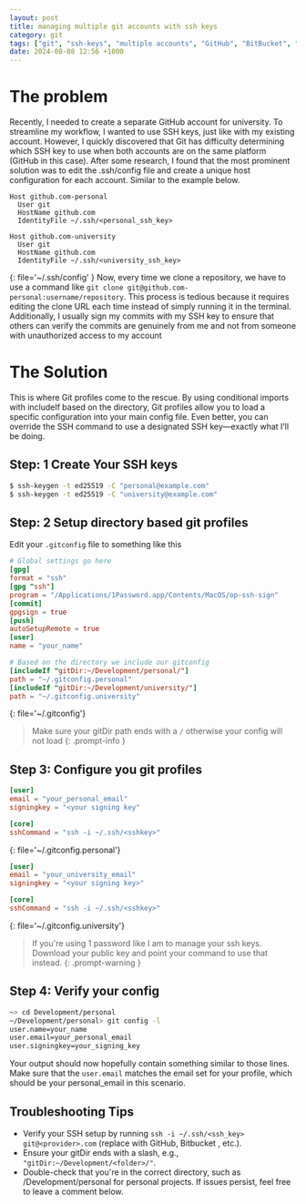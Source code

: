 ```yaml
---
layout: post
title: managing multiple git accounts with ssh keys
category: git
tags: ["git", "ssh-keys", "multiple accounts", "GitHub", "BitBucket", "Gitlab", "Gitea"]
date: 2024-08-08 12:56 +1000
---
```

# The problem 
Recently, I needed to create a separate GitHub account for university. To streamline my workflow, I wanted to use SSH 
keys, just like with my existing account. However, I quickly discovered that Git has difficulty determining which SSH 
key to use when both accounts are on the same platform (GitHub in this case). After some research, I found that the most 
prominent solution was to edit the .ssh/config file and create a unique host configuration for each account. Similar to
the example below.
```text
Host github.com-personal
  User git
  HostName github.com
  IdentityFile ~/.ssh/<personal_ssh_key>

Host github.com-university
  User git
  HostName github.com
  IdentityFile ~/.ssh/<university_ssh_key>
```
{: file='~/.ssh/config' }
Now, every time we clone a repository, we have to use a command like `git clone git@github.com-personal:username/repository`. 
This process is tedious because it requires editing the clone URL each time instead of simply running it in the terminal. 
Additionally, I usually sign my commits with my SSH key to ensure that others can verify the commits are genuinely from 
me and not from someone with unauthorized access to my account

# The Solution
This is where Git profiles come to the rescue. By using conditional imports with includeIf based on the directory, Git 
profiles allow you to load a specific configuration into your main config file. Even better, you can override the SSH 
command to use a designated SSH key—exactly what I’ll be doing.

## Step: 1 Create Your SSH keys
```bash
$ ssh-keygen -t ed25519 -C "personal@example.com"
$ ssh-keygen -t ed25519 -C "university@example.com"
```

## Step: 2 Setup directory based git profiles
Edit your `.gitconfig` file to something like this
```toml
# Global settings go here
[gpg]
format = "ssh"
[gpg "ssh"]
program = "/Applications/1Password.app/Contents/MacOS/op-ssh-sign"
[commit]
gpgsign = true
[push]
autoSetupRemote = true
[user]
name = "your_name"

# Based on the directory we include our gitconfig
[includeIf "gitDir:~/Development/personal/"]
path = "~/.gitconfig.personal"
[includeIf "gitDir:~/Development/university/"]
path = "~/.gitconfig.university"
```
{: file='~/.gitconfig'}
> Make sure your gitDir path ends with a `/` otherwise your config will not load 
{: .prompt-info }

## Step 3: Configure you git profiles
```toml
[user]
email = "your_personal_email"
signingkey = "<your signing key"

[core]
sshCommand = "ssh -i ~/.ssh/<sshkey>"
```
{: file='~/.gitconfig.personal'}
```toml
[user]
email = "your_university_email"
signingkey = "<your signing key>"

[core]
sshCommand = "ssh -i ~/.ssh/<sshkey>"
```
{: file='~/.gitconfig.university'}
> If you're using 1 password like I am to manage your ssh keys. Download your public key and point your command to use that instead.
{: .prompt-warning }

## Step 4: Verify your config
```bash
~> cd Development/personal
~/Development/personal> git config -l
user.name=your_name
user.email=your_personal_email
user.signingkey=your_signing_key
```
Your output should now hopefully contain something similar to those lines. Make sure that the `user.email` matches
the email set for your profile, which should be your personal_email in this scenario.

## Troubleshooting Tips
- Verify your SSH setup by running `ssh -i ~/.ssh/<ssh_key> git@<provider>.com` (replace <provider> with GitHub, Bitbucket , etc.).
- Ensure your gitDir ends with a slash, e.g., `"gitDir:~/Development/<folder>/"`.
- Double-check that you're in the correct directory, such as /Development/personal for personal projects.
If issues persist, feel free to leave a comment below.
